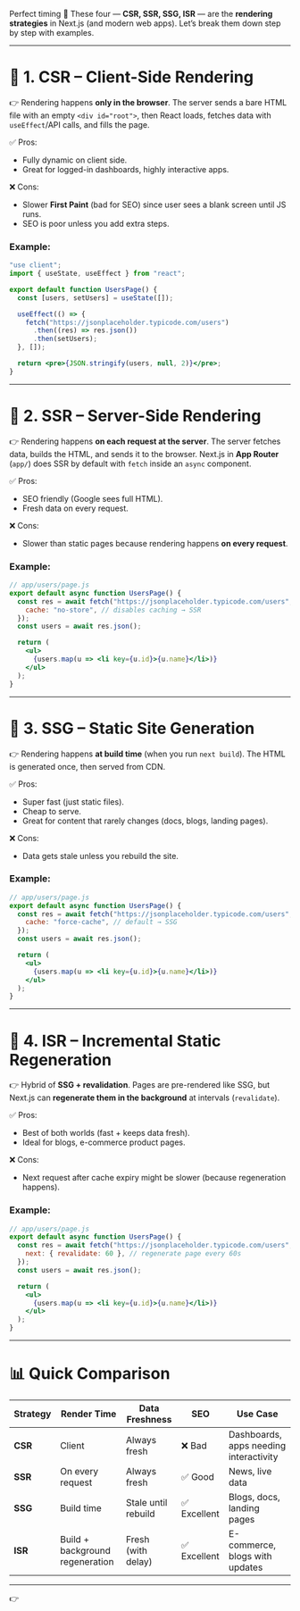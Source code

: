 
Perfect timing 🚀
These four — **CSR, SSR, SSG, ISR** — are the **rendering strategies** in Next.js (and modern web apps). Let’s break them down step by step with examples.

---

# 🔹 1. **CSR – Client-Side Rendering**

👉 Rendering happens **only in the browser**. The server sends a bare HTML file with an empty `<div id="root">`, then React loads, fetches data with `useEffect`/API calls, and fills the page.

✅ Pros:

* Fully dynamic on client side.
* Great for logged-in dashboards, highly interactive apps.

❌ Cons:

* Slower **First Paint** (bad for SEO) since user sees a blank screen until JS runs.
* SEO is poor unless you add extra steps.

### Example:

```jsx
"use client"; 
import { useState, useEffect } from "react";

export default function UsersPage() {
  const [users, setUsers] = useState([]);

  useEffect(() => {
    fetch("https://jsonplaceholder.typicode.com/users")
      .then((res) => res.json())
      .then(setUsers);
  }, []);

  return <pre>{JSON.stringify(users, null, 2)}</pre>;
}
```

---

# 🔹 2. **SSR – Server-Side Rendering**

👉 Rendering happens **on each request at the server**.
The server fetches data, builds the HTML, and sends it to the browser.
Next.js in **App Router** (`app/`) does SSR by default with `fetch` inside an `async` component.

✅ Pros:

* SEO friendly (Google sees full HTML).
* Fresh data on every request.

❌ Cons:

* Slower than static pages because rendering happens **on every request**.

### Example:

```jsx
// app/users/page.js
export default async function UsersPage() {
  const res = await fetch("https://jsonplaceholder.typicode.com/users", {
    cache: "no-store", // disables caching → SSR
  });
  const users = await res.json();

  return (
    <ul>
      {users.map(u => <li key={u.id}>{u.name}</li>)}
    </ul>
  );
}
```

---

# 🔹 3. **SSG – Static Site Generation**

👉 Rendering happens **at build time** (when you run `next build`).
The HTML is generated once, then served from CDN.

✅ Pros:

* Super fast (just static files).
* Cheap to serve.
* Great for content that rarely changes (docs, blogs, landing pages).

❌ Cons:

* Data gets stale unless you rebuild the site.

### Example:

```jsx
// app/users/page.js
export default async function UsersPage() {
  const res = await fetch("https://jsonplaceholder.typicode.com/users", {
    cache: "force-cache", // default → SSG
  });
  const users = await res.json();

  return (
    <ul>
      {users.map(u => <li key={u.id}>{u.name}</li>)}
    </ul>
  );
}
```

---

# 🔹 4. **ISR – Incremental Static Regeneration**

👉 Hybrid of **SSG + revalidation**.
Pages are pre-rendered like SSG, but Next.js can **regenerate them in the background** at intervals (`revalidate`).

✅ Pros:

* Best of both worlds (fast + keeps data fresh).
* Ideal for blogs, e-commerce product pages.

❌ Cons:

* Next request after cache expiry might be slower (because regeneration happens).

### Example:

```jsx
// app/users/page.js
export default async function UsersPage() {
  const res = await fetch("https://jsonplaceholder.typicode.com/users", {
    next: { revalidate: 60 }, // regenerate page every 60s
  });
  const users = await res.json();

  return (
    <ul>
      {users.map(u => <li key={u.id}>{u.name}</li>)}
    </ul>
  );
}
```

---

# 📊 Quick Comparison

| Strategy | Render Time                     | Data Freshness      | SEO         | Use Case                               |
| -------- | ------------------------------- | ------------------- | ----------- | -------------------------------------- |
| **CSR**  | Client                          | Always fresh        | ❌ Bad       | Dashboards, apps needing interactivity |
| **SSR**  | On every request                | Always fresh        | ✅ Good      | News, live data                        |
| **SSG**  | Build time                      | Stale until rebuild | ✅ Excellent | Blogs, docs, landing pages             |
| **ISR**  | Build + background regeneration | Fresh (with delay)  | ✅ Excellent | E-commerce, blogs with updates         |

---

👉 
